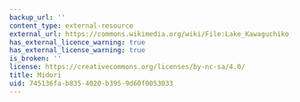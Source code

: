 ```yaml
---
backup_url: ''
content_type: external-resource
external_url: https://commons.wikimedia.org/wiki/File:Lake_Kawaguchiko_Sakura_Mount_Fuji_3.JPG
has_external_licence_warning: true
has_external_license_warning: true
is_broken: ''
license: https://creativecommons.org/licenses/by-nc-sa/4.0/
title: Midori
uid: 745136fa-b835-4020-b395-9d60f0053033
---
```

